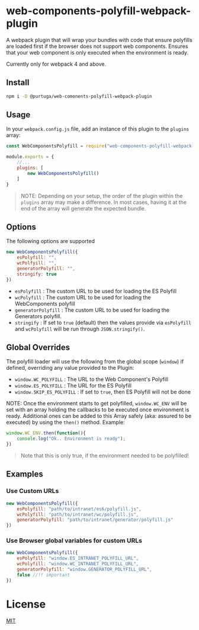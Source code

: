 # web-components-polyfill-webpack-plugin
A webpack plugin that will wrap your bundles with code that ensure polyfills are loaded first if the browser does not support web components. Ensures that your web component is only executed when the environment is ready.

Currently only for webpack 4 and above.

## Install

```bash
npm i -D @purtuga/web-comonents-polyfill-webpack-plugin
```

## Usage

In your `webpack.config.js` file, add an instance of this plugin to the `plugins` array:

```javascript
const WebComponentsPolyfill = require("web-components-polyfill-webpack-plugin");

module.exports = {
    //...
    plugins: [
        new WebComponentsPolyfill()
    ]
}
``` 

>   NOTE: Depending on your setup, the order of the plugin within the `plugins` array may make a difference. In most cases, having it at the end of the array will generate the expected bundle. 


## Options

The following options are supported

```javascript
new WebComponentsPolyfill({
    esPolyfill: "",
    wcPolfyill: "",
    generatorPolyfill: "",
    stringify: true
})
```

-   `esPolyfill` : The custom URL to be used for loading the ES Polyfill
-   `wcPolyfill` : The custom URL to be used for loading the WebComponents polyfill
-   `generatorPolyfill` : The custom URL to be used for loading the Generators polyfill.
-   `stringify`  : If set to `true` (default) then the values provide via `esPolyfill` and `wcPolyfill` will be run through `JSON.stringify()`. 

## Global Overrides

The polyfill loader will use the following from the global scope (`window`) if defined, overriding any value provided to the Plugin:

-   `window.WC_POLYFILL` : The URL to the Web Component's Polyfill
-   `window.ES_POLYFILL` : The URL for the ES Polyfill
-   `window.SKIP_ES_POLYFILL` : If set to `true`, then ES Polyfill will not be done

NOTE: Once the environment starts to get polyfilled, `window.WC_ENV` will be set with an array holding the callbacks to be executed once environment is ready. Additional ones can be added to this Array safely (aka: assured to be executed) by using the `then()` method. Example:

```javascript
window.WC_ENV.then(function(){
    console.log("Ok.. Environment is ready");
})
```

>   Note that this is only true, if the environment needed to be polyfilled!


## Examples

### Use Custom URLs

```javascript
new WebComponentsPolyfill({
    esPolyfill: "path/to/intranet/es6/polyfill.js",
    wcPolyfill: "path/to/intranet/wc/polyfill.js",
    generatorPolyfill: "path/to/intranet/generator/polyfill.js"
})
```

### Use Browser global variables for custom URLs

```javascript
new WebComponentsPolyfill({
    esPolyfill: "window.ES_INTRANET_POLYFILL_URL",
    wcPolyfill: "window.WC_INTRANET_POLYFILL_URL",
    generatorPolyfill: "window.GENERATOR_POLYFILL_URL",
    false //!! important
})
```


# License

[MIT](./LICENSE)

